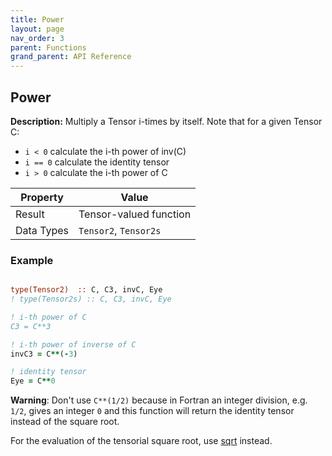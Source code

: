 ```yaml
---
title: Power
layout: page
nav_order: 3
parent: Functions
grand_parent: API Reference
---
```


## Power

**Description:** Multiply a Tensor i-times by itself. Note that for a given Tensor C:
- `i < 0` calculate the i-th power of inv(C)
- `i == 0` calculate the identity tensor
- `i > 0` calculate the i-th power of C

| Property   | Value                  |
| ---        | ---                    |
| Result     | Tensor-valued function |
| Data Types | `Tensor2`, `Tensor2s`  |

### Example

```fortran

type(Tensor2)  :: C, C3, invC, Eye
! type(Tensor2s) :: C, C3, invC, Eye

! i-th power of C
C3 = C**3

! i-th power of inverse of C
invC3 = C**(-3)

! identity tensor
Eye = C**0
```

**Warning**: Don't use `C**(1/2)` because in Fortran an integer division, e.g. `1/2`, gives an integer `0` and this function will return the identity tensor instead of the square root.

For the evaluation of the tensorial square root, use [sqrt](squareroot.md) instead.